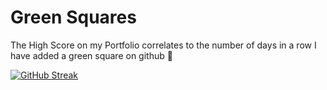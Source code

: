 # Green Squares

The High Score on my Portfolio correlates to the number of days in a row I have added a green square on github 💚

[![GitHub Streak](https://github-readme-streak-stats.herokuapp.com/?user=rebecca-hallas&theme=vue)](https://git.io/streak-stats)
